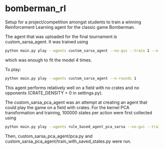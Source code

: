 # bomberman_rl
Setup for a project/competition amongst students to train a winning 
Reinforcement Learning agent for the classic game Bomberman.

The agent that was uploaded for the final tournament is custom_sarsa_agent. 
It was trained using

```bash
python main.py play --agents custom_sarsa_agent --no-gui --train 1 --n-rounds 20000
```

which was enough to fit the model 4 times.

To play:
```bash
python main.py play --agents custom_sarsa_agent --n-rounds 1
```

This agent performs relatively well on a field with no crates and no opponents 
(CRATE_DENSITY = 0 in settings.py).

The custom_sarsa_pca_agent was an attempt at creating an agent that could play 
the game on a field with crates. For the kernel PCA transformation and training,
100000 states per action were first collected using
```bash
python main.py play --agents rule_based_agent_pca_sarsa --no-gui --train 1 --n-rounds 25000
```
Then, custom_sarsa_pca_agent/pca.py and custom_sarsa_pca_agent/train_with_saved_states.py
were run.